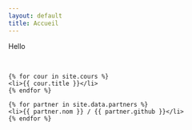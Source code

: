 ```yaml
---
layout: default
title: Accueil
--- 
```

<main>
    <p>Hello</p><br/>
    
    {% for cour in site.cours %}
    <li>{{ cour.title }}</li>
    {% endfor %}
    
    {% for partner in site.data.partners %}
    <li>{{ partner.nom }} / {{ partner.github }}</li>
    {% endfor %}
    
</main>
